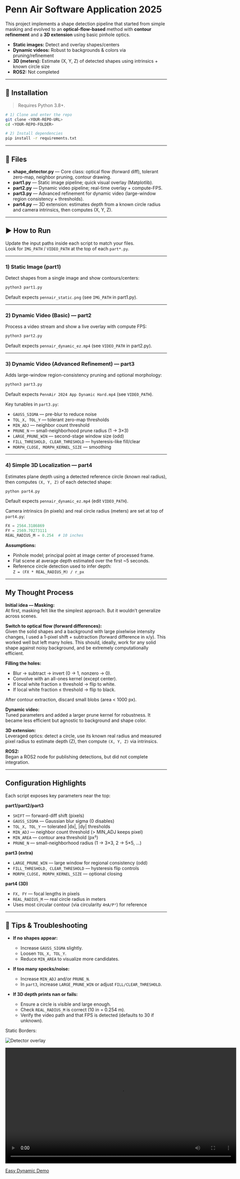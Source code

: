 # Penn Air Software Application 2025

This project implements a shape detection pipeline that started from simple masking and evolved to an **optical-flow-based** method with **contour refinement** and a **3D extension** using basic pinhole optics.

- **Static images:** Detect and overlay shapes/centers  
- **Dynamic videos:** Robust to backgrounds & colors via pruning/refinement  
- **3D (meters):** Estimate (X, Y, Z) of detected shapes using intrinsics + known circle size  
- **ROS2:** Not completed

---

## 🔧 Installation

> Requires Python 3.8+.

```bash
# 1) Clone and enter the repo
git clone <YOUR-REPO-URL>
cd <YOUR-REPO-FOLDER>

# 2) Install dependencies
pip install -r requirements.txt
```

---

## 📁 Files

- **shape_detector.py** — Core class: optical flow (forward diff), tolerant zero-map, neighbor pruning, contour drawing.  
- **part1.py** — Static image pipeline; quick visual overlay (Matplotlib).  
- **part2.py** — Dynamic video pipeline; real-time overlay + compute-FPS.  
- **part3.py** — Advanced refinement for dynamic video (large-window region consistency + thresholds).  
- **part4.py** — 3D extension: estimates depth from a known circle radius and camera intrinsics, then computes (X, Y, Z).

---

## ▶️ How to Run

Update the input paths inside each script to match your files.  
Look for `IMG_PATH` / `VIDEO_PATH` at the top of each `part*.py`.

---

### 1) Static Image (part1)

Detect shapes from a single image and show contours/centers:

```bash
python3 part1.py
```

Default expects `pennair_static.png` (see `IMG_PATH` in part1.py).

---

### 2) Dynamic Video (Basic) — part2

Process a video stream and show a live overlay with compute FPS:

```bash
python3 part2.py
```

Default expects `pennair_dynamic_ez.mp4` (see `VIDEO_PATH` in part2.py).

---

### 3) Dynamic Video (Advanced Refinement) — part3

Adds large-window region-consistency pruning and optional morphology:

```bash
python3 part3.py
```

Default expects `PennAir 2024 App Dynamic Hard.mp4` (see `VIDEO_PATH`).

Key tunables in `part3.py`:

- `GAUSS_SIGMA` — pre-blur to reduce noise  
- `TOL_X, TOL_Y` — tolerant zero-map thresholds  
- `MIN_ADJ` — neighbor count threshold  
- `PRUNE_N` — small-neighborhood prune radius (1 → 3×3)  
- `LARGE_PRUNE_WIN` — second-stage window size (odd)  
- `FILL_THRESHOLD, CLEAR_THRESHOLD` — hysteresis-like fill/clear  
- `MORPH_CLOSE, MORPH_KERNEL_SIZE` — smoothing  

---

### 4) Simple 3D Localization — part4

Estimates plane depth using a detected reference circle (known real radius), then computes `(X, Y, Z)` of each detected shape:

```bash
python part4.py
```

Default expects `pennair_dynamic_ez.mp4` (edit `VIDEO_PATH`).

Camera intrinsics (in pixels) and real circle radius (meters) are set at top of `part4.py`:

```python
FX = 2564.3186869
FY = 2569.70273111
REAL_RADIUS_M = 0.254  # 10 inches
```

**Assumptions:**

- Pinhole model; principal point at image center of processed frame.  
- Flat scene at average depth estimated over the first ~5 seconds.  
- Reference circle detection used to infer depth:  
  `Z = (FX * REAL_RADIUS_M) / r_px`

---

## My Thought Process

**Initial idea — Masking:**  
At first, masking felt like the simplest approach. But it wouldn’t generalize across scenes.

**Switch to optical flow (forward differences):**  
Given the solid shapes and a background with large pixelwise intensity changes, I used a 1-pixel shift + subtraction (forward difference in x/y). This worked well but left many holes. This should, ideally, work for any solid shape against noisy background, and be extremely computationally efficient.

**Filling the holes:**

- Blur → subtract → invert (0 → 1, nonzero → 0).  
- Convolve with an all-ones kernel (except center).  
- If local white fraction ≥ threshold → flip to white.  
- If local white fraction ≤ threshold → flip to black.  

After contour extraction, discard small blobs (area < 1000 px).

**Dynamic video:**  
Tuned parameters and added a larger prune kernel for robustness. It became less efficient but agnostic to background and shape color.

**3D extension:**  
Leveraged optics: detect a circle, use its known real radius and measured pixel radius to estimate depth (Z), then compute `(X, Y, Z)` via intrinsics.

**ROS2:**  
Began a ROS2 node for publishing detections, but did not complete integration.

---

## Configuration Highlights

Each script exposes key parameters near the top:

**part1/part2/part3**

- `SHIFT` — forward-diff shift (pixels)  
- `GAUSS_SIGMA` — Gaussian blur sigma (0 disables)  
- `TOL_X, TOL_Y` — tolerated |dx|, |dy| thresholds  
- `MIN_ADJ` — neighbor count threshold (> MIN_ADJ keeps pixel)  
- `MIN_AREA` — contour area threshold (px²)  
- `PRUNE_N` — small-neighborhood radius (1 → 3×3, 2 → 5×5, …)  

**part3 (extra)**

- `LARGE_PRUNE_WIN` — large window for regional consistency (odd)  
- `FILL_THRESHOLD, CLEAR_THRESHOLD` — hysteresis flip controls  
- `MORPH_CLOSE, MORPH_KERNEL_SIZE` — optional closing  

**part4 (3D)**

- `FX, FY` — focal lengths in pixels  
- `REAL_RADIUS_M` — real circle radius in meters  
- Uses most circular contour (via circularity `4πA/P²`) for reference  

---

## 🧪 Tips & Troubleshooting

- **If no shapes appear:**  
  - Increase `GAUSS_SIGMA` slightly.  
  - Loosen `TOL_X, TOL_Y`.  
  - Reduce `MIN_AREA` to visualize more candidates.  

- **If too many specks/noise:**  
  - Increase `MIN_ADJ` and/or `PRUNE_N`.  
  - In `part3`, increase `LARGE_PRUNE_WIN` or adjust `FILL/CLEAR_THRESHOLD`.  

- **If 3D depth prints nan or fails:**  
  - Ensure a circle is visible and large enough.  
  - Check `REAL_RADIUS_M` is correct (10 in = 0.254 m).  
  - Verify the video path and that FPS is detected (defaults to 30 if unknown).  



Static Borders:

![Detector overlay](output_videos/static.png)


<video src="compressed_demos/OUT_dynamic_ez.mp4?raw=true" 
       controls width="720">
</video>


[Easy Dynamic Demo](https://github.com/rishabh-tole/rishabh-pennair/blob/main/compressed_demos/OUT_dynamic_ez.mp4?raw=true)


